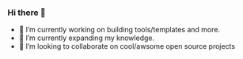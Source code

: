 ### Hi there 👋

<!--
**adilkhan510/adilkhan510** is a ✨ _special_ ✨ repository because its `README.md` (this file) appears on your GitHub profile.
--->









- 🔭 I’m currently working on building tools/templates and more.
- 🌱 I’m currently expanding my knowledge.
- 👯 I’m looking to collaborate on cool/awsome open source projects
<!---
  - 🤔 I’m looking for help with 
- 💬 Ask me about ...
- 📫 How to reach me: ...
- 😄 Pronouns: ...
- ⚡ Fun fact: ...

--->
